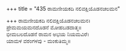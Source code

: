 +++
title = "435 ರಾಮಣೀಯಕದಿ ನಲಿವಕ್ಷಿಯೊಡನಚಲಮನ"

+++
ರಾಮಣೀಯಕದಿ ನಲಿವಕ್ಷಿಯೊಡನಚಲಮನ।  
ಪ್ರೇಮಮಯಮನದೊಡನೆ ಮೋಹಬಡದಾತ್ಮ॥  
ಭೀಮಬಲದೊಡನೆ ರಾಮನ ಅಭಯ ನಿಯಮವಿರೆ।  
ಯಾಮಳ ವರಂಗಳವು - ಮಂಕುತಿಮ್ಮ॥  
